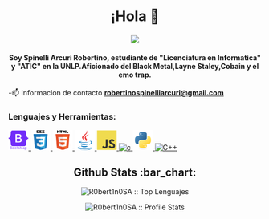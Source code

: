 <h1 align="center">¡Hola 👋</h1>
<p align="center">  
    <img align="center" src="https://imgs.search.brave.com/ZJXg9fBcRg1GYMZFIsSx4S8seWzbdQyTEZ9yGMFg75o/rs:fit:860:0:0:0/g:ce/aHR0cHM6Ly9tZWRp/YTAuZ2lwaHkuY29t/L21lZGlhL0xuRVND/dk5JbUlQUnUvc291/cmNlLmdpZg.gif"/>
</p>
<h4 align="center">Soy Spinelli Arcuri Robertino, estudiante de "Licenciatura en Informatica" y "ATIC" en la UNLP.Aficionado del Black Metal,Layne Staley,Cobain y el emo trap.</h4>

-📫 Informacion de contacto **robertinospinelliarcuri@gmail.com**

<h3 align="left">Lenguajes y Herramientas:</h3>
<p align="left"> 
    <a href="https://getbootstrap.com" target="_blank" rel="noreferrer"> <img src="https://raw.githubusercontent.com/devicons/devicon/master/icons/bootstrap/bootstrap-plain-wordmark.svg" alt="bootstrap" width="40" height="40"/> </a> 
    <a href="https://www.w3schools.com/css/" target="_blank" rel="noreferrer"> <img src="https://raw.githubusercontent.com/devicons/devicon/master/icons/css3/css3-original-wordmark.svg" alt="css3" width="40" height="40"/> </a> 
    <a href="https://www.w3.org/html/" target="_blank" rel="noreferrer"> <img src="https://raw.githubusercontent.com/devicons/devicon/master/icons/html5/html5-original-wordmark.svg" alt="html5" width="40" height="40"/> </a>
    <a href="https://www.java.com" target="_blank" rel="noreferrer"> <img src="https://raw.githubusercontent.com/devicons/devicon/master/icons/java/java-original.svg" alt="java" width="40" height="40"/> </a> 
    <a href="https://developer.mozilla.org/en-US/docs/Web/JavaScript" target="_blank" rel="noreferrer"> <img src="https://raw.githubusercontent.com/devicons/devicon/master/icons/javascript/javascript-original.svg" alt="javascript" width="40" height="40"/> </a> 
    <a href="https://www.w3schools.com/c" target="_blank" rel="noreferrer"> <img src="https://raw.githubusercontent.com/simple-icons/simple-icons/develop/icons/c.svg" alt="c" width="40" height="40"/> </a> 
    <a href="https://www.python.org" target="_blank" rel="noreferrer"> <img src="https://raw.githubusercontent.com/devicons/devicon/master/icons/python/python-original.svg" alt="python" width="40" height="40"/> </a>     
    <a href="https://www.w3schools.com/cpp/cpp_intro.asp" target="_blank" rel="noreferrer"> <img src="https://github.com/user-attachments/assets/a3808844-b4f7-4cb3-9ca8-00c8449c4cdb" alt="C++" width="40" height="40"/> </a> 
</p>

<h2 align="center">Github Stats :bar_chart:</h2>

<p align="center" height="100px" ><img src="https://github-readme-stats.vercel.app/api/top-langs/?username=R0bert1n0SA&langs_count=10&theme=dark&layout=compact" alt="R0bert1n0SA :: Top Lenguajes" /></p>

<p align="center" height="100px" ><img src="https://github-readme-stats.vercel.app/api?username=R0bert1n0SA&show_icons=true&theme=dark" alt="R0bert1n0SA :: Profile Stats" /></p>
 </div>
